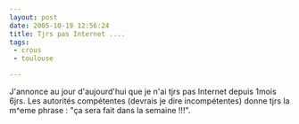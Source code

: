 ```yaml
---
layout: post
date: 2005-10-19 12:56:24
title: Tjrs pas Internet ....
tags:
 - crous
 - toulouse

---
```


J'annonce au jour d'aujourd'hui que je n'ai tjrs pas Internet depuis 1mois 6jrs. Les autorités compétentes (devrais je dire incompétentes) donne tjrs la m^eme phrase : "ça sera fait dans la semaine !!!".
